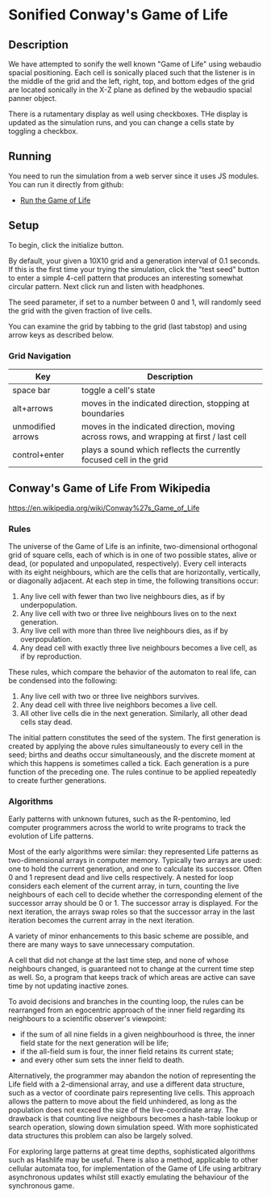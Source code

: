 # Sonified Conway's Game of Life

## Description

We have attempted to sonify the well known "Game of Life" using webaudio spacial positioning. Each cell is sonically placed such that the listener is in the middle of the grid and the left, right, top, and bottom edges of the grid are located sonically in the X-Z plane as defined by the webaudio spacial panner object.

There is a rutamentary  display as well using checkboxes. THe display is updated as the simulation runs, and you can change a cells state by toggling a checkbox.

## Running

You need to run the simulation from a web server since it uses JS modules. You can run it directly from github:

- [Run the Game of Life](./life.html)

## Setup

To begin, click the initialize button.

By default, your given a 10X10 grid and a generation interval of 0.1 seconds. If this is the first time your trying the simulation, click the "test seed" button to enter a simple 4-cell pattern that produces an interesting somewhat circular pattern. Next click run and listen with headphones.

The seed parameter, if set to a number between 0 and 1, will randomly seed the grid with the given fraction of live cells.

You can examine the grid by tabbing to the grid (last tabstop) and using arrow keys as described below.

### Grid Navigation

Key | Description
--- | ---
space bar | toggle a cell's state
alt+arrows | moves in the indicated direction, stopping at boundaries
unmodified arrows | moves in the indicated direction, moving across rows, and wrapping at first / last cell
control+enter | plays a sound which reflects the currently focused cell in the grid

## Conway's Game of Life From Wikipedia

https://en.wikipedia.org/wiki/Conway%27s_Game_of_Life


### Rules

The universe of the Game of Life is an infinite, two-dimensional orthogonal grid of square cells, each of which is in one of two possible states, alive or dead, (or populated and unpopulated, respectively). Every cell interacts with its eight neighbours, which are the cells that are horizontally, vertically, or diagonally adjacent. At each step in time, the following transitions occur: 

1. Any live cell with fewer than two live neighbours dies, as if by underpopulation.
2. Any live cell with two or three live neighbours lives on to the next generation.
3. Any live cell with more than three live neighbours dies, as if by overpopulation.
4. Any dead cell with exactly three live neighbours becomes a live cell, as if by reproduction.

These rules, which compare the behavior of the automaton to real life, can be condensed into the following: 

1. Any live cell with two or three live neighbors survives.
2. Any dead cell with three live neighbors becomes a live cell.
3. All other live cells die in the next generation. Similarly, all other dead cells stay dead.

The initial pattern constitutes the seed of the system. The first generation is created by applying the above rules simultaneously to every cell in the seed; births and deaths occur simultaneously, and the discrete moment at which this happens is sometimes called a tick. Each generation is a pure function of the preceding one. The rules continue to be applied repeatedly to create further generations. 

### Algorithms

Early patterns with unknown futures, such as the R-pentomino, led computer programmers across the world to write programs to track the evolution of Life patterns.

Most of the early algorithms were similar: they represented Life patterns as two-dimensional arrays in computer memory. Typically two arrays are used: one to hold the current generation, and one to calculate its successor. Often 0 and 1 represent dead and live cells respectively. A nested for loop considers each element of the current array, in turn, counting the live neighbours of each cell to decide whether the corresponding element of the successor array should be 0 or 1. The successor array is displayed. For the next iteration, the arrays swap roles so that the successor array in the last iteration becomes the current array in the next iteration. 

A variety of minor enhancements to this basic scheme are possible, and there are many ways to save unnecessary computation.

A cell that did not change at the last time step, and none of whose neighbours changed, is guaranteed not to change at the current time step as well. So, a program that keeps track of which areas are active can save time by not updating inactive zones.

To avoid decisions and branches in the counting loop, the rules can be rearranged from an egocentric approach of the inner field regarding its neighbours to a scientific observer's viewpoint:

- if the sum of all nine fields in a given neighbourhood is three, the inner field state for the next generation will be life;
- if the all-field sum is four, the inner field retains its current state;
- and every other sum sets the inner field to death. 

Alternatively, the programmer may abandon the notion of representing the Life field with a 2-dimensional array, and use a different data structure, such as a vector of coordinate pairs representing live cells. This approach allows the pattern to move about the field unhindered, as long as the population does not exceed the size of the live-coordinate array. The drawback is that counting live neighbours becomes a hash-table lookup or search operation, slowing down simulation speed. With more sophisticated data structures this problem can also be largely solved. 

For exploring large patterns at great time depths, sophisticated algorithms such as Hashlife may be useful. There is also a method, applicable to other cellular automata too, for implementation of the Game of Life using arbitrary asynchronous updates whilst still exactly emulating the behaviour of the synchronous game.

